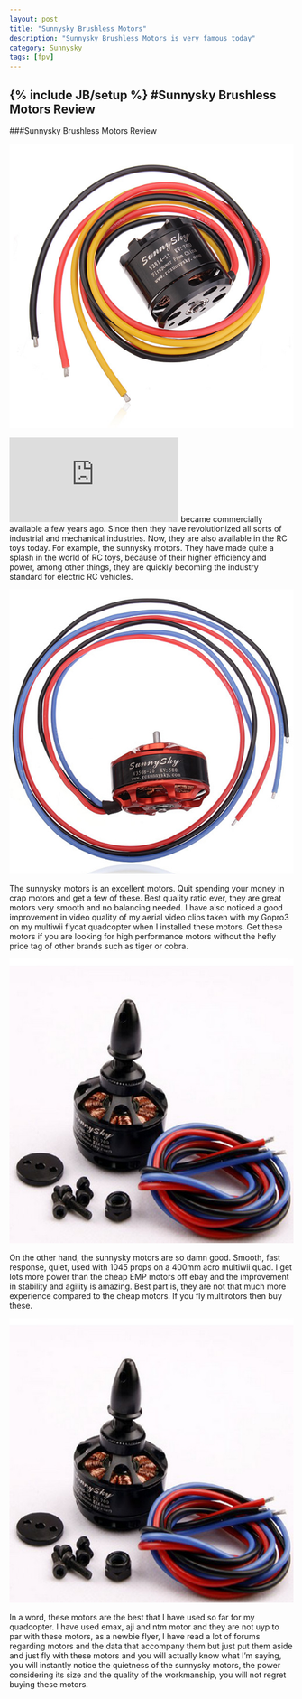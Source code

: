 ```yaml
---
layout: post
title: "Sunnysky Brushless Motors"
description: "Sunnysky Brushless Motors is very famous today"
category: Sunnysky  
tags: [fpv]
---
```

{% include JB/setup %}
#Sunnysky Brushless Motors Review
---
###Sunnysky Brushless Motors Review


![Sunnysky Brushless Motors](/uploads/sunnysky/s1.jpg)

![Brushless motors](http://http://www.iu-model.com/mod_product-prdlist-cap_id-231.html) became commercially available a few years ago. Since then they have revolutionized all sorts of industrial and mechanical industries. Now, they are also available in the RC toys today. For example, the sunnysky motors. They have made quite a splash in the world of RC toys, because of their higher efficiency and power, among other things, they are quickly becoming the industry standard for electric RC vehicles.



![Sunnysky Brushless Motors](/uploads/sunnysky/s2.jpg)

The sunnysky motors is an excellent motors. Quit spending your money in crap motors and get a few of these. Best quality ratio ever, they are great motors very smooth and no balancing needed. I have also noticed a good improvement in video quality of my aerial video clips taken with my Gopro3 on my multiwii flycat quadcopter when I installed these motors. Get these motors if you are looking for high performance motors without the hefly price tag of other brands such as tiger or cobra.


![Sunnysky Brushless Motors](/uploads/sunnysky/s3.jpg)

On the other hand, the sunnysky motors are so damn good. Smooth, fast response, quiet, used with 1045 props on a 400mm acro multiwii quad. I get lots more power than the cheap EMP motors off ebay and the improvement in stability and agility is amazing. Best part is, they are not that much more experience compared to the cheap motors. If you fly multirotors then buy these.


![Sunnysky Brushless Motors](/uploads/sunnysky/s4.jpg)

In a word, these motors are the best that I have used so far for my quadcopter. I have used emax, aji and ntm motor and they are not uyp to par with these motors, as a newbie flyer, I have read a lot of forums regarding motors and the data that accompany them but just put them aside and just fly with these motors and you will actually know what I’m saying, you will instantly notice the quietness of the sunnysky motors, the power considering its size and the quality of the workmanship, you
will not regret buying these motors.






